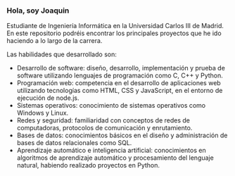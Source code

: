 ### Hola, soy Joaquin
Estudiante de Ingeniería Informática en la Universidad Carlos III de Madrid. En este repositorio podréis encontrar los principales proyectos que he ido haciendo a lo largo de la carrera.

Las habilidades que desarrollado son: 
- Desarrollo de software: diseño, desarrollo, implementación y
prueba de software utilizando lenguajes de programación
como C, C++ y Python.
- Programación web: competencia en el desarrollo de
aplicaciones web utilizando tecnologías como HTML, CSS y
JavaScript, en el entorno de ejecución de node.js.
- Sistemas operativos: conocimiento de sistemas operativos
como Windows y Linux.
- Redes y seguridad: familiaridad con conceptos de redes de
computadoras, protocolos de comunicación y enrutamiento.
- Bases de datos: conocimientos básicos en el diseño y
administración de bases de datos relacionales como SQL.
- Aprendizaje automático e inteligencia artificial: conocimientos
en algoritmos de aprendizaje automático y procesamiento del
lenguaje natural, habiendo realizado proyectos en Python.


<!--
**joaquingarciapozo/joaquingarciapozo** is a ✨ _special_ ✨ repository because its `README.md` (this file) appears on your GitHub profile.

Here are some ideas to get you started:

- 🔭 I’m currently working on ...
- 🌱 I’m currently learning ...
- 👯 I’m looking to collaborate on ...
- 🤔 I’m looking for help with ...
- 💬 Ask me about ...
- 📫 How to reach me: ...
- 😄 Pronouns: ...
- ⚡ Fun fact: ...
-->
